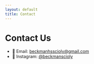 ```yaml
---
layout: default
title: Contact
---
```


# Contact Us

- 📧 Email: beckmanhsscioly@gmail.com  
- 📸 Instagram: [@beckmanscioly](https://instagram.com/beckmanscioly)
